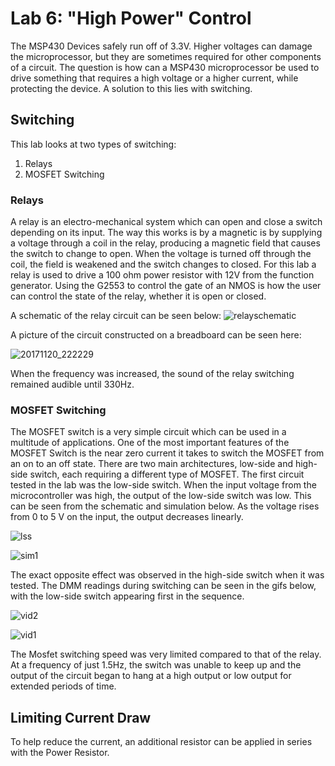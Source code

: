 # Lab 6: "High Power" Control

The MSP430 Devices safely run off of 3.3V. Higher voltages can damage the microprocessor, but they are sometimes required for other components of a circuit. The question is how can a MSP430 microprocessor be used to drive something that requires a high voltage or a higher current, while protecting the device. A solution to this lies with switching. 

## Switching

This lab looks at two types of switching:
1. Relays
2. MOSFET Switching

### Relays

A relay is an electro-mechanical system which can open and close a switch depending on its input. The way this works is by a magnetic is by supplying a voltage through a coil in the relay, producing a magnetic field that causes the switch to change to open. When the voltage is turned off through the coil, the field is weakened and the switch changes to closed. For this lab a relay is used to drive a 100 ohm power resistor with 12V from the function generator. Using the G2553 to control the gate of an NMOS is how the user can control the state of the relay, whether it is open or closed. 

A schematic of the relay circuit can be seen below:
![relayschematic](https://user-images.githubusercontent.com/31701000/33510010-179d41e2-d6d5-11e7-943e-1b9d66e985ff.png)


A picture of the circuit constructed on a breadboard can be seen here:

![20171120_222229](https://user-images.githubusercontent.com/31701000/33510005-01d9d550-d6d5-11e7-9e20-9374e115bff2.jpg)

When the frequency was increased, the sound of the relay switching remained audible until 330Hz.


### MOSFET Switching
The MOSFET switch is a very simple circuit which can be used in a multitude of applications. One of the most important features of the MOSFET Switch is the near zero current it takes to switch the MOSFET from an on to an off state. There are two main architectures, low-side and high-side switch, each requiring a different type of MOSFET. The first circuit tested in the lab was the low-side switch. When the input voltage from the microcontroller was high, the output of the low-side switch was low. This can be seen from the schematic and simulation below. As the voltage rises from 0 to 5 V on the input, the output decreases linearly. 

![lss](https://user-images.githubusercontent.com/31484781/33511171-3ccb527e-d6e4-11e7-972e-266b95c37500.JPG)

![sim1](https://user-images.githubusercontent.com/31484781/33511172-410a5862-d6e4-11e7-8e95-0dfe54b5ff24.JPG)

The exact opposite effect was observed in the high-side switch when it was tested. The DMM readings during switching can be seen in the gifs below, with the low-side switch appearing first in the sequence. 

![vid2](https://user-images.githubusercontent.com/31484781/33511518-e62547c6-d6e9-11e7-8546-4a92f7503913.gif)

![vid1](https://user-images.githubusercontent.com/31484781/33511520-e76a34f2-d6e9-11e7-8100-5bcb4b5e0ba8.gif)

The Mosfet switching speed was very limited compared to that of the relay. At a frequency of just 1.5Hz, the switch was unable to keep up and the output of the circuit began to hang at a high output or low output for extended periods of time. 

## Limiting Current Draw
To help reduce the current, an additional resistor can be applied in series with the Power Resistor.

